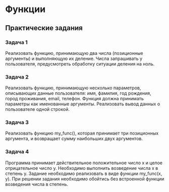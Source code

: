 # Функции

## Практические задания

### Задача 1
Реализовать функцию, принимающую два числа (позиционные аргументы) и выполняющую их
деление. Числа запрашивать у пользователя, предусмотреть обработку ситуации деления на
ноль.


### Задача 2
Реализовать функцию, принимающую несколько параметров, описывающих данные
пользователя: имя, фамилия, год рождения, город проживания, email, телефон. Функция
должна принимать параметры как именованные аргументы. Реализовать вывод данных о
пользователе одной строкой.


### Задача 3
Реализовать функцию my_func(), которая принимает три позиционных аргумента, и
возвращает сумму наибольших двух аргументов.


### Задача 4
Программа принимает действительное положительное число x и целое отрицательное число
y. Необходимо выполнить возведение числа x в степень y. Задание необходимо реализовать
в виде функции my_func(x, y). При решении задания необходимо обойтись без встроенной
функции возведения числа в степень.